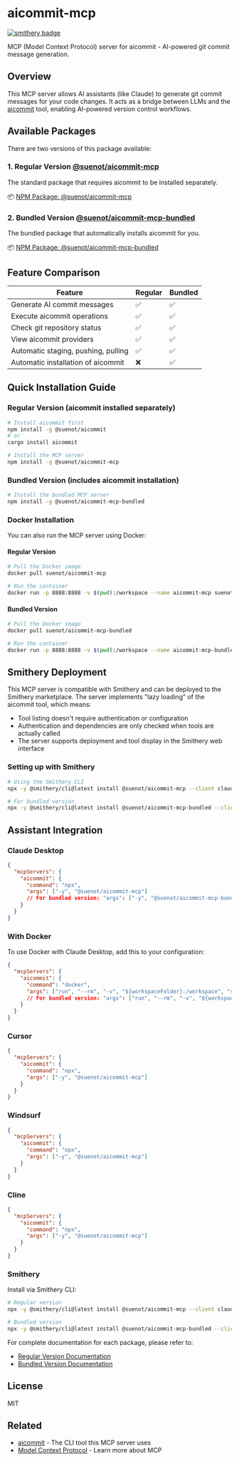 # aicommit-mcp
[![smithery badge](https://smithery.ai/badge/@suenot/aicommit-mcp)](https://smithery.ai/server/@suenot/aicommit-mcp)

MCP (Model Context Protocol) server for aicommit - AI-powered git commit message generation.

## Overview

This MCP server allows AI assistants (like Claude) to generate git commit messages for your code changes. It acts as a bridge between LLMs and the [aicommit](https://github.com/suenot/aicommit) tool, enabling AI-powered version control workflows.

## Available Packages

There are two versions of this package available:

### 1. Regular Version [@suenot/aicommit-mcp](./README-REGULAR.md)

The standard package that requires aicommit to be installed separately.

📦 [NPM Package: @suenot/aicommit-mcp](https://www.npmjs.com/package/@suenot/aicommit-mcp)

### 2. Bundled Version [@suenot/aicommit-mcp-bundled](./README-BUNDLED.md)

The bundled package that automatically installs aicommit for you.

📦 [NPM Package: @suenot/aicommit-mcp-bundled](https://www.npmjs.com/package/@suenot/aicommit-mcp-bundled)

## Feature Comparison

| Feature | Regular | Bundled |
|---------|---------|---------|
| Generate AI commit messages | ✅ | ✅ |
| Execute aicommit operations | ✅ | ✅ |
| Check git repository status | ✅ | ✅ |
| View aicommit providers | ✅ | ✅ |
| Automatic staging, pushing, pulling | ✅ | ✅ |
| Automatic installation of aicommit | ❌ | ✅ |

## Quick Installation Guide

### Regular Version (aicommit installed separately)

```bash
# Install aicommit first
npm install -g @suenot/aicommit
# or
cargo install aicommit

# Install the MCP server
npm install -g @suenot/aicommit-mcp
```

### Bundled Version (includes aicommit installation)

```bash
# Install the bundled MCP server
npm install -g @suenot/aicommit-mcp-bundled
```

### Docker Installation

You can also run the MCP server using Docker:

#### Regular Version
```bash
# Pull the Docker image
docker pull suenot/aicommit-mcp

# Run the container
docker run -p 8888:8888 -v $(pwd):/workspace --name aicommit-mcp suenot/aicommit-mcp
```

#### Bundled Version
```bash
# Pull the Docker image
docker pull suenot/aicommit-mcp-bundled

# Run the container
docker run -p 8888:8888 -v $(pwd):/workspace --name aicommit-mcp-bundled suenot/aicommit-mcp-bundled
```

## Smithery Deployment

This MCP server is compatible with Smithery and can be deployed to the Smithery marketplace. The server implements "lazy loading" of the aicommit tool, which means:

- Tool listing doesn't require authentication or configuration
- Authentication and dependencies are only checked when tools are actually called
- The server supports deployment and tool display in the Smithery web interface

### Setting up with Smithery

```bash
# Using the Smithery CLI
npx -y @smithery/cli@latest install @suenot/aicommit-mcp --client claude --config '{}'

# For bundled version
npx -y @smithery/cli@latest install @suenot/aicommit-mcp-bundled --client claude --config '{}'
```

## Assistant Integration

### Claude Desktop

```json
{
  "mcpServers": {
    "aicommit": {
      "command": "npx",
      "args": ["-y", "@suenot/aicommit-mcp"]
      // For bundled version: "args": ["-y", "@suenot/aicommit-mcp-bundled"]
    }
  }
}
```

### With Docker

To use Docker with Claude Desktop, add this to your configuration:

```json
{
  "mcpServers": {
    "aicommit": {
      "command": "docker",
      "args": ["run", "--rm", "-v", "${workspaceFolder}:/workspace", "suenot/aicommit-mcp"]
      // For bundled version: "args": ["run", "--rm", "-v", "${workspaceFolder}:/workspace", "suenot/aicommit-mcp-bundled"]
    }
  }
}
```

### Cursor

```json
{
  "mcpServers": {
    "aicommit": {
      "command": "npx",
      "args": ["-y", "@suenot/aicommit-mcp"]
    }
  }
}
```

### Windsurf

```json
{
  "mcpServers": {
    "aicommit": {
      "command": "npx",
      "args": ["-y", "@suenot/aicommit-mcp"]
    }
  }
}
```

### Cline

```json
{
  "mcpServers": {
    "aicommit": {
      "command": "npx",
      "args": ["-y", "@suenot/aicommit-mcp"]
    }
  }
}
```

### Smithery

Install via Smithery CLI:

```bash
# Regular version
npx -y @smithery/cli@latest install @suenot/aicommit-mcp --client claude --config '{}'

# Bundled version
npx -y @smithery/cli@latest install @suenot/aicommit-mcp-bundled --client claude --config '{}'
```

For complete documentation for each package, please refer to:
- [Regular Version Documentation](./README-REGULAR.md)
- [Bundled Version Documentation](./README-BUNDLED.md)

## License

MIT

## Related

- [aicommit](https://github.com/suenot/aicommit) - The CLI tool this MCP server uses
- [Model Context Protocol](https://modelcontextprotocol.io/) - Learn more about MCP 